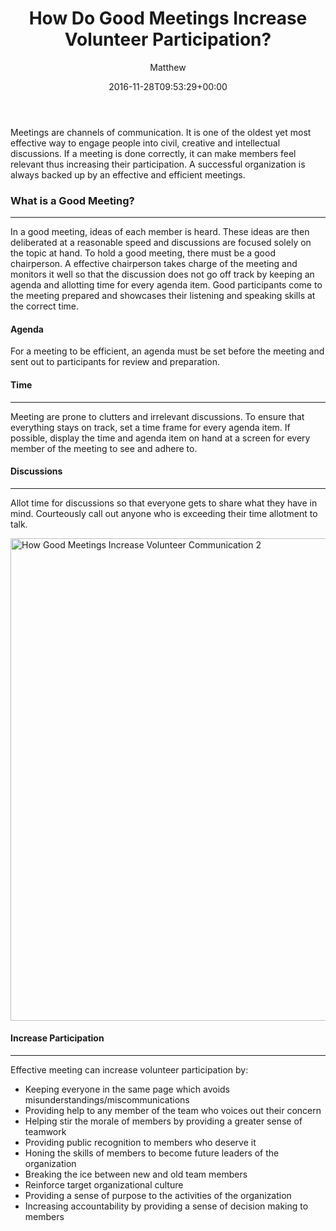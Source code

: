 ﻿---
id: 6382
title: How Do Good Meetings Increase Volunteer Participation?
date: 2016-11-28T09:53:29+00:00
author: Matthew
layout: post
guid: http://processpa.com/?p=6382
permalink: /ExecutiveMatters/how-do-good-meetings-increase-volunteer-participation/
---
Meetings are channels of communication. It is one of the oldest yet most effective way to engage people into civil, creative and intellectual discussions. If a meeting is done correctly, it can make members feel relevant thus increasing their participation. A successful organization is always backed up by an effective and efficient meetings. 

### What is a Good Meeting?

**** 

In a good meeting, ideas of each member is heard. These ideas are then deliberated at a reasonable speed and discussions are focused solely on the topic at hand. To hold a good meeting, there must be a good chairperson. A effective chairperson takes charge of the meeting and monitors it well so that the discussion does not go off track by keeping an agenda and allotting time for every agenda item. Good participants come to the meeting prepared and showcases their listening and speaking skills at the correct time. 

#### Agenda

For a meeting to be efficient, an agenda must be set before the meeting and sent out to participants for review and preparation. 

#### Time

**** 

Meeting are prone to clutters and irrelevant discussions. To ensure that everything stays on track, set a time frame for every agenda item. If possible, display the time and agenda item on hand at a screen for every member of the meeting to see and adhere to. 

#### Discussions

**** 

Allot time for discussions so that everyone gets to share what they have in mind. Courteously call out anyone who is exceeding their time allotment to talk.

[<img title="How Good Meetings Increase Volunteer Communication 2" style="border-top: 0px; border-right: 0px; background-image: none; border-bottom: 0px; padding-top: 0px; padding-left: 0px; border-left: 0px; display: inline; padding-right: 0px" border="0" alt="How Good Meetings Increase Volunteer Communication 2" src="http://processpa.com/wp-content/uploads/2016/11/How-Good-Meetings-Increase-Volunteer-Communication-2_thumb.png" width="772" height="772" />](http://processpa.com/wp-content/uploads/2016/11/How-Good-Meetings-Increase-Volunteer-Communication-2.png)

#### Increase Participation

**** 

Effective meeting can increase volunteer participation by: 

  * Keeping everyone in the same page which avoids misunderstandings/miscommunications 
  * Providing help to any member of the team who voices out their concern
  * Helping stir the morale of members by providing a greater sense of teamwork
  * Providing public recognition to members who deserve it
  * Honing the skills of members to become future leaders of the organization
  * Breaking the ice between new and old team members
  * Reinforce target organizational culture
  * Providing a sense of purpose to the activities of the organization
  * Increasing accountability by providing a sense of decision making to members